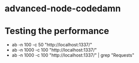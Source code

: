 # advanced-node-codedamn

# Testing the performance
* ab -n 100 -c 50 "http://localhost:1337/"
* ab -n 1000 -c 100 "http://localhost:1337/"
* ab -n 1000 -c 100 "http://localhost:1337/" | grep "Requests"